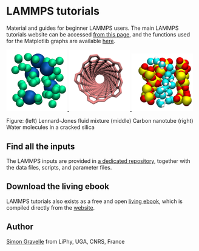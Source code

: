 # LAMMPS tutorials

Material and guides for beginner LAMMPS users.
The main LAMMPS tutorials website can be accessed [from this page](https://lammpstutorials.github.io/),
and the functions used for the Matplotlib graphs are available [here](https://github.com/simongravelle/pyplot-perso).

<p float="left">
    <a href="https://lammpstutorials.github.io/sphinx/build/html/tutorials/level1/lennard-jones-fluid.html">
        <img src="https://raw.githubusercontent.com/lammpstutorials/lammpstutorials.github.io/version2.0/docs/avatars/level1/lennard-jones-fluid/avatar-LJ-LAMMPS.png" width="32%" />
    </a>
    <a href="https://lammpstutorials.github.io/sphinx/build/html/tutorials/level1/breaking-a-carbon-nanotube.html">
        <img src="https://raw.githubusercontent.com/lammpstutorials/lammpstutorials.github.io/version2.0/docs/avatars/level1/breaking-a-carbon-nanotube/CNT.png" width="32%" />
    </a>
    <a href="https://lammpstutorials.github.io/sphinx/build/html/tutorials/level3/water-adsorption-in-silica.html">
        <img src="https://raw.githubusercontent.com/lammpstutorials/lammpstutorials.github.io/version2.0/docs/avatars/level3/water-adsorption-in-silica/water-adsorption.png" width="32%" />
    </a>
</p>

Figure: (left) Lennard-Jones fluid mixture (middle) Carbon nanotube (right) Water molecules in a cracked silica

## Find all the inputs

The LAMMPS inputs are provided in [a dedicated repository](https://github.com/lammpstutorials/lammpstutorials-inputs),
together with the data files, scripts, and parameter files.

## Download the living ebook

LAMMPS tutorials also exists as a free and open [living ebook](https://github.com/lammpstutorials/lammpstutorials-ebook),
which is compiled directly from the [website](https://lammpstutorials.github.io/). 

## Author

[Simon Gravelle](https://github.com/simongravelle) from LiPhy, UGA, CNRS, France
